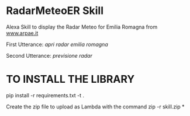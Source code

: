 # RadarMeteoER Skill
Alexa Skill to display the Radar Meteo for Emilia Romagna from www.arpae.it

First Utterance: *apri radar emilia romagna*

Second Utterance: *previsione radar*

# TO INSTALL THE LIBRARY
pip install -r requirements.txt -t .

Create the zip file to upload as Lambda with the command
zip -r skill.zip *
